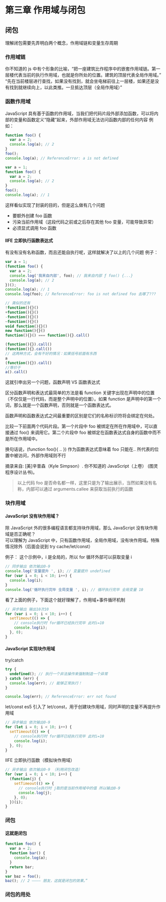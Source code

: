 # 第三章 作用域与闭包

## 闭包

理解闭包需要先弄明白两个概念，作用域链和变量生存周期

### 作用域链

你不知道的 js 中有个形象的比喻，“把一座建筑比作程序中的嵌套作用域链。第一层楼代表当前的执行作用域，也就是你所处的位置。建筑的顶层代表全局作用域。”  
“先在当前楼层进行查找，如果没有找到，就会坐电梯前往上一层楼，如果还是没有找到就继续向上，以此类推。一旦抵达顶层（全局作用域）”

### 函数作用域

JavaScript 具有基于函数的作用域，当我们把代码片段外部添加函数，可以将内部的变量和函数定义“隐藏”起来，外部作用域无法访问函数内部的任何内容
例如：

```js
function foo() {
  var a = 2;
  console.log(a); // 2
}
foo();
console.log(a); // ReferenceError: a is not defined
```

```js
var a = 1;
function foo() {
  var a = 2;
  console.log(a); // 2
}
foo();
console.log(a); // 1
```

这样看似实现了封装的目的，但是这么做有几个问题

- 要额外创建 foo 函数
- 污染当前作用域（这段代码之前或之后存在其他 foo 变量，可能导致异常）
- 必须显式调用 foo 函数

#### IIFE 立即执行函数表达式

有没有没有名称函数，而且还能自执行呢，这样就解决了以上的几个问题
例子：

```js
var a = 1;
(function foo() {
  var a = 2;
  console.log('我来自内部', foo); // 我来自内部 ƒ foo() {...}
  console.log(a); // 2
})();
console.log(a); // 1
console.log(foo); // ReferenceError: foo is not defined foo 去哪了???
```

```js
// 类似的还有
!function(){}()
+function(){}()
-function(){}()
~function(){}()
void function(){}()
new function(){}()
function(){}() === function(){}.call()

(function(){}).call()
(function(){}.call())
// 这两种方式，会有不好的情况：如果括号前面有东西
a
(function(){}).call()
//等价于
a().call()
```

这就引申出另一个问题，函数声明 VS 函数表达式

区分函数声明和表达式最简单的方法是看 function 关键字出现在声明中的位置（不仅仅是一行代码，而是整个声明中的位置）。如果 function 是声明中的第一个词，那么就是一个函数声明，否则就是一个函数表达式。

函数声明和函数表达式之间最重要的区别是它们的名称标识符将会绑定在何处。

比较一下前面两个代码片段。第一个片段中 foo 被绑定在所在作用域中，可以直接通过 foo() 来调用它。第二个片段中 foo 被绑定在函数表达式自身的函数中而不是所在作用域中。

换句话说，(function foo(){ .. }) 作为函数表达式意味着 foo 只能在.. 所代表的位置中被访问，外部作用域则不行

摘录来自: [美]辛普森（Kyle Simpson）. 你不知道的 JavaScript（上卷） (图灵程序设计丛书)。

> 以上代码 foo 是否命名都一样，这里只是为了输出展示，当然如果没有名称，内部可以通过 arguments.callee 来获取当前执行的函数

### 块作用域

#### JavaScript 没有块作用域？

除 JavaScript 外的很多编程语言都支持块作用域，那么 JavaScript 没有块作用域是否正确呢？  
可以理解为 JavaScript 中，只有函数作用域，全局作用域，没有块作用域。特殊情况除外（后面会说到 try cache/let/const）

例子：
这个示例中，i 是全局的，所以 for 循环外部可以获取变量 i

```js
// 同步输出 依次输出0-9
console.log('变量提升 ', i); // 变量提升 undefined
for (var i = 0; i < 10; i++) {
  console.log(i);
}
console.log('循环执行完毕 全局变量 ', i); // 循环执行完毕 全局变量 10
```

看了上面的例子，下面这个就好理解了，作用域+事件循环机制

```js
// 异步输出 输出10次10
for (var i = 0; i < 10; i++) {
  setTimeout(() => {
    // console执行时 for循环已经执行完毕 此时i=10
    console.log(i);
  }, 0);
}
```

#### JavaScript 实现块作用域

try/catch

```js
try {
  undefined(); // 执行一个非法操作来强制制造一个异常
} catch (err) {
  console.log(err); // 能够正常执行！
}

console.log(err); // ReferenceError: err not found
```

let/const
es5 引入了 let/const，用于创建块作用域，同时声明的变量不再提升作用域

```js
// 异步输出 依次输出0-9
for (let i = 0; i < 10; i++) {
  setTimeout(() => {
    // console执行时 for循环已经执行完毕 此时i=10
    console.log(i);
  }, 0);
}
```

IIFE 立即执行函数（模拟块作用域）

```js
// 异步输出 依次输出0-9 （利用闭包改造）
for (var i = 0; i < 10; i++) {
  (function(j) {
    setTimeout(() => {
      // console执行时 j取的是当前作用域中的值 所以输出0-9
      console.log(j);
    }, 0);
  })(i);
}
```

### 闭包

#### 这就是闭包

```js
function foo() {
  var a = 2;
  function bar() {
    console.log(a);
  }
  return bar;
}
var baz = foo();
baz(); // 2 ———— 朋友，这就是闭包的效果。”
```

### 闭包的用处
